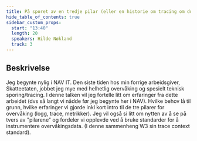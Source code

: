 ```yaml
---
title: På sporet av en tredje pilar (eller en historie om tracing om du vil)
hide_table_of_contents: true
sidebar_custom_props:
  start: "13:40"
  length: 20
  speakers: Hilde Nøkland
  track: 3
---
```


## Beskrivelse

Jeg begynte nylig i NAV IT. Den siste tiden hos min forrige arbeidsgiver, Skatteetaten, jobbet jeg mye med helhetlig overvåking og spesielt teknisk sporing/tracing. I denne talken vil jeg fortelle litt om erfaringer fra dette arbeidet (dvs så langt vi nådde før jeg begynte her i NAV). Hvilke behov lå til grunn, hvilke erfaringer vi gjorde inkl kort intro til de tre pilarer for overvåking (logg, trace, metrikker). Jeg vil også si litt om nytten av å se på tvers av "pilarene" og fordeler vi opplevde ved å bruke standarder for å instrumentere overvåkingsdata. (I denne sammenheng W3 sin trace context standard).
